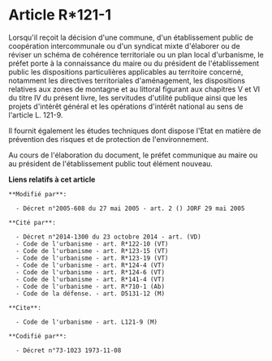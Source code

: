 # Article R*121-1

Lorsqu'il reçoit la décision d'une commune, d'un établissement public de coopération intercommunale ou d'un syndicat mixte
d'élaborer ou de réviser un schéma de cohérence territoriale ou un plan local d'urbanisme, le préfet porte à la connaissance
du maire ou du président de l'établissement public les dispositions particulières applicables au territoire concerné,
notamment les directives territoriales d'aménagement, les dispositions relatives aux zones de montagne et au littoral
figurant aux chapitres V et VI du titre IV du présent livre, les servitudes d'utilité publique ainsi que les projets
d'intérêt général et les opérations d'intérêt national au sens de l'article L. 121-9.

Il fournit également les études techniques dont dispose l'Etat en matière de prévention des risques et de protection de
l'environnement.

Au cours de l'élaboration du document, le préfet communique au maire ou au président de l'établissement public tout élément
nouveau.

**Liens relatifs à cet article**

	**Modifié par**:

	  - Décret n°2005-608 du 27 mai 2005 - art. 2 () JORF 29 mai 2005

	**Cité par**:

	  - Décret n°2014-1300 du 23 octobre 2014 - art. (VD)
	  - Code de l'urbanisme - art. R*122-10 (VT)
	  - Code de l'urbanisme - art. R*123-15 (VT)
	  - Code de l'urbanisme - art. R*123-19 (VT)
	  - Code de l'urbanisme - art. R*124-4 (VT)
	  - Code de l'urbanisme - art. R*124-6 (VT)
	  - Code de l'urbanisme - art. R*141-4 (VT)
	  - Code de l'urbanisme - art. R*710-1 (Ab)
	  - Code de la défense. - art. D5131-12 (M)

	**Cite**:

	  - Code de l'urbanisme - art. L121-9 (M)

	**Codifié par**:

	  - Décret n°73-1023 1973-11-08
